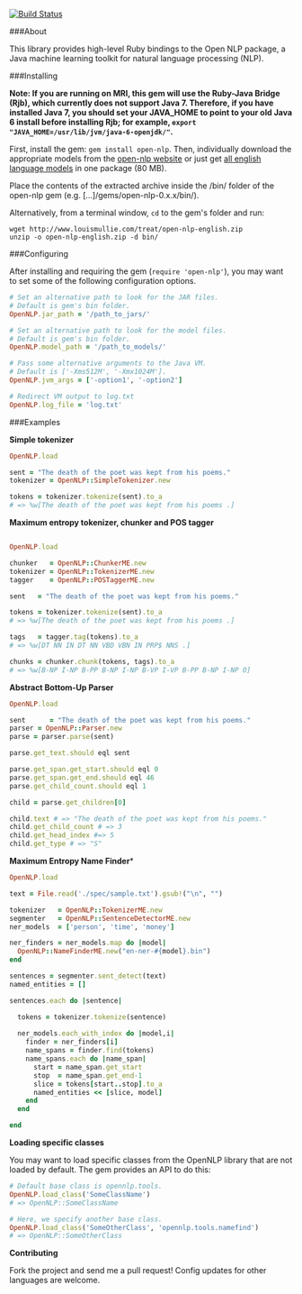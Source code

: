 [![Build Status](https://secure.travis-ci.org/louismullie/open-nlp.png)](http://travis-ci.org/louismullie/open-nlp)

###About

This library provides high-level Ruby bindings to the Open NLP package, a Java machine learning toolkit for natural language processing (NLP).

###Installing

__Note: If you are running on MRI, this gem will use the Ruby-Java Bridge (Rjb), which currently does not support Java 7. Therefore, if you have installed Java 7, you should set your JAVA_HOME to point to your old Java 6 install before installing Rjb; for example, `export "JAVA_HOME=/usr/lib/jvm/java-6-openjdk/"`.__

First, install the gem: `gem install open-nlp`. Then, individually download the appropriate models from the [open-nlp website](http://opennlp.sourceforge.net/models-1.5/) or just get [all english language models](louismullie.com/treat/open-nlp-english.zip) in one package (80 MB).

Place the contents of the extracted archive inside the /bin/ folder of the open-nlp gem (e.g. [...]/gems/open-nlp-0.x.x/bin/).

Alternatively, from a terminal window, `cd` to the gem's folder and run:

```
wget http://www.louismullie.com/treat/open-nlp-english.zip
unzip -o open-nlp-english.zip -d bin/
```

###Configuring

After installing and requiring the gem (`require 'open-nlp'`), you may want to set some of the following configuration options.

```ruby
# Set an alternative path to look for the JAR files.
# Default is gem's bin folder.
OpenNLP.jar_path = '/path_to_jars/'

# Set an alternative path to look for the model files.
# Default is gem's bin folder.
OpenNLP.model_path = '/path_to_models/'

# Pass some alternative arguments to the Java VM.
# Default is ['-Xms512M', '-Xmx1024M'].
OpenNLP.jvm_args = ['-option1', '-option2']

# Redirect VM output to log.txt
OpenNLP.log_file = 'log.txt'

```

###Examples


**Simple tokenizer**

```ruby
OpenNLP.load

sent = "The death of the poet was kept from his poems."
tokenizer = OpenNLP::SimpleTokenizer.new

tokens = tokenizer.tokenize(sent).to_a
# => %w[The death of the poet was kept from his poems .]
```

**Maximum entropy tokenizer, chunker and POS tagger**

```ruby

OpenNLP.load

chunker   = OpenNLP::ChunkerME.new
tokenizer = OpenNLP::TokenizerME.new
tagger    = OpenNLP::POSTaggerME.new

sent   = "The death of the poet was kept from his poems."

tokens = tokenizer.tokenize(sent).to_a
# => %w[The death of the poet was kept from his poems .]

tags   = tagger.tag(tokens).to_a
# => %w[DT NN IN DT NN VBD VBN IN PRP$ NNS .]

chunks = chunker.chunk(tokens, tags).to_a
# => %w[B-NP I-NP B-PP B-NP I-NP B-VP I-VP B-PP B-NP I-NP O]
```

**Abstract Bottom-Up Parser**

```ruby
OpenNLP.load

sent      = "The death of the poet was kept from his poems."
parser = OpenNLP::Parser.new
parse = parser.parse(sent)

parse.get_text.should eql sent

parse.get_span.get_start.should eql 0
parse.get_span.get_end.should eql 46
parse.get_child_count.should eql 1

child = parse.get_children[0]

child.text # => "The death of the poet was kept from his poems."
child.get_child_count # => 3
child.get_head_index #=> 5
child.get_type # => "S"
```

**Maximum Entropy Name Finder***

```ruby
OpenNLP.load

text = File.read('./spec/sample.txt').gsub!("\n", "")

tokenizer   = OpenNLP::TokenizerME.new
segmenter   = OpenNLP::SentenceDetectorME.new
ner_models  = ['person', 'time', 'money']

ner_finders = ner_models.map do |model|
  OpenNLP::NameFinderME.new("en-ner-#{model}.bin")
end

sentences = segmenter.sent_detect(text)
named_entities = []

sentences.each do |sentence|

  tokens = tokenizer.tokenize(sentence)
  
  ner_models.each_with_index do |model,i|
    finder = ner_finders[i]
    name_spans = finder.find(tokens)
    name_spans.each do |name_span|
      start = name_span.get_start
      stop  = name_span.get_end-1
      slice = tokens[start..stop].to_a
      named_entities << [slice, model]
    end
  end

end
```

**Loading specific classes**

You may want to load specific classes from the OpenNLP library that are not loaded by default. The gem provides an API to do this:

```ruby
# Default base class is opennlp.tools.
OpenNLP.load_class('SomeClassName')  
# => OpenNLP::SomeClassName

# Here, we specify another base class.
OpenNLP.load_class('SomeOtherClass', 'opennlp.tools.namefind')
# => OpenNLP::SomeOtherClass
```

**Contributing**

Fork the project and send me a pull request! Config updates for other languages are welcome.